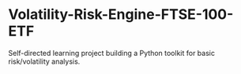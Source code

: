 # Volatility-Risk-Engine-FTSE-100-ETF
Self-directed learning project building a Python toolkit for basic risk/volatility analysis.
